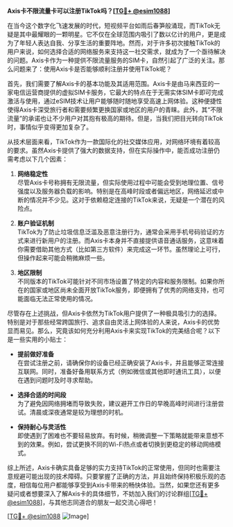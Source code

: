 **Axis卡不限流量卡可以注册TikTok吗？[[TG💪+ @esim1088](https://t.me/s/esim1088)]**

在当今这个数字化飞速发展的时代，短视频平台如雨后春笋般涌现，而TikTok无疑是其中最耀眼的一颗明星。它不仅在全球范围内吸引了数以亿计的用户，更是成为了年轻人表达自我、分享生活的重要阵地。然而，对于许多初次接触TikTok的用户来说，如何选择合适的网络服务来支持这一社交需求，就成为了一个亟待解决的问题。Axis卡作为一种提供不限流量服务的SIM卡，自然引起了广泛的关注。那么问题来了：使用Axis卡是否能够顺利注册并使用TikTok呢？

首先，我们需要了解Axis卡的基本功能及其适用范围。Axis卡是由马来西亚的一家电信运营商提供的虚拟SIM卡服务，它最大的特点在于无需实体SIM卡即可完成激活与使用，通过eSIM技术让用户能够随时随地享受高速上网体验。这种便捷性使得Axis卡深受旅行者和需要频繁更换国家或地区的用户的青睐。此外，其“不限流量”的承诺也让不少用户对其抱有极高的期待。但是，当我们把目光转向TikTok时，事情似乎变得更加复杂了。

从技术层面来看，TikTok作为一款国际化的社交媒体应用，对网络环境有着较高的要求。虽然Axis卡提供了强大的数据支持，但在实际操作中，能否成功注册仍需考虑以下几个因素：

1. **网络稳定性**  
   尽管Axis卡号称拥有无限流量，但实际使用过程中可能会受到地理位置、信号强度以及服务器负载的影响。特别是在高峰时段或者偏远地区，网络延迟或中断的情况并不少见。这对于依赖稳定连接的TikTok来说，无疑是一个潜在的风险点。

2. **账户验证机制**  
   TikTok为了防止垃圾信息泛滥及恶意注册行为，通常会采用手机号码验证的方式来进行新用户的注册。而Axis卡本身并不直接提供语音通话服务，这意味着你需要借助其他方式（比如第三方软件）来完成这一环节。虽然理论上可行，但操作起来可能会稍微麻烦一些。

3. **地区限制**  
   不同版本的TikTok可能针对不同市场设置了特定的内容和服务限制。如果你所在的国家或地区尚未全面开放TikTok服务，即便拥有了优秀的网络支持，也可能面临无法正常使用的情况。

尽管存在上述挑战，但Axis卡依然为TikTok用户提供了一种极具吸引力的选择。特别是对于那些经常跨国旅行、追求自由灵活上网体验的人来说，Axis卡的优势显而易见。那么，究竟该如何充分利用Axis卡来实现TikTok的完美结合呢？以下是一些实用的小贴士：

- **提前做好准备**  
  在尝试注册之前，请确保你的设备已经正确安装了Axis卡，并且能够正常连接互联网。同时，准备好备用联系方式（例如微信或其他即时通讯工具），以便在遇到问题时及时寻求帮助。

- **选择合适的时间段**  
  为了避免因网络拥堵而导致失败，建议避开工作日的早晚高峰时间进行注册尝试。清晨或深夜通常是较为理想的时机。

- **保持耐心与灵活性**  
  即使遇到了困难也不要轻易放弃。有时候，稍微调整一下策略就能带来意想不到的效果。例如，尝试更换不同的Wi-Fi热点或者切换到更稳定的移动网络模式。

综上所述，Axis卡确实具备足够的实力支持TikTok的正常使用，但同时也需要注意规避可能出现的技术障碍。只要掌握了正确的方法，并且始终保持积极乐观的态度，相信每位用户都能够享受到Axis卡带来的畅快体验。当然，如果您还有更多疑问或者想要深入了解Axis卡的具体细节，不妨加入我们的讨论群组[[TG💪+ @esim1088](https://t.me/s/esim1088)]，与其他志同道合的朋友一起交流心得吧！

[[TG💪+ @esim1088](https://t.me/s/esim1088) ![Image](https://i.postimg.cc/4NQfJmqS/Snipaste-2025-05-13-00-14-12.png)]